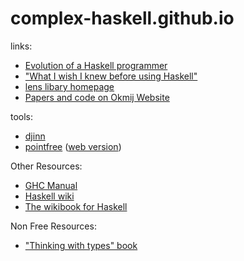 # complex-haskell.github.io

links:
- [Evolution of a Haskell programmer](https://willamette.edu/~fruehr/haskell/evolution.html)
- ["What I wish I knew before using Haskell"](http://dev.stephendiehl.com/hask/)
- [lens libary homepage](http://lens.github.io/)
- [Papers and code on Okmij Website](http://okmij.org/ftp/)

tools:
- [djinn](https://hackage.haskell.org/package/djinn)
- [pointfree](https://hackage.haskell.org/package/pointfree) ([web version](http://pointfree.io/))

Other Resources:
 - [GHC Manual](https://downloads.haskell.org/ghc/latest/docs/html/users_guide/)
 - [Haskell wiki](https://wiki.haskell.org/Haskell)
 - [The wikibook for Haskell](https://en.wikibooks.org/wiki/Haskell)

Non Free Resources:
 - ["Thinking with types" book](https://thinkingwithtypes.com/)
